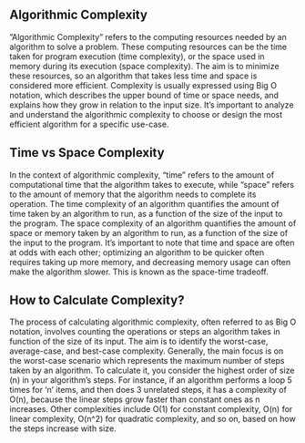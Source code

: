 ## Algorithmic Complexity
”Algorithmic Complexity” refers to the computing resources needed by an algorithm to solve a problem. These computing resources can be the time taken for program execution (time complexity), or the space used in memory during its execution (space complexity). The aim is to minimize these resources, so an algorithm that takes less time and space is considered more efficient. Complexity is usually expressed using Big O notation, which describes the upper bound of time or space needs, and explains how they grow in relation to the input size. It’s important to analyze and understand the algorithmic complexity to choose or design the most efficient algorithm for a specific use-case.

## Time vs Space Complexity
In the context of algorithmic complexity, “time” refers to the amount of computational time that the algorithm takes to execute, while “space” refers to the amount of memory that the algorithm needs to complete its operation. The time complexity of an algorithm quantifies the amount of time taken by an algorithm to run, as a function of the size of the input to the program. The space complexity of an algorithm quantifies the amount of space or memory taken by an algorithm to run, as a function of the size of the input to the program. It’s important to note that time and space are often at odds with each other; optimizing an algorithm to be quicker often requires taking up more memory, and decreasing memory usage can often make the algorithm slower. This is known as the space-time tradeoff.

## How to Calculate Complexity?
The process of calculating algorithmic complexity, often referred to as Big O notation, involves counting the operations or steps an algorithm takes in function of the size of its input. The aim is to identify the worst-case, average-case, and best-case complexity. Generally, the main focus is on the worst-case scenario which represents the maximum number of steps taken by an algorithm. To calculate it, you consider the highest order of size (n) in your algorithm’s steps. For instance, if an algorithm performs a loop 5 times for ‘n’ items, and then does 3 unrelated steps, it has a complexity of O(n), because the linear steps grow faster than constant ones as n increases. Other complexities include O(1) for constant complexity, O(n) for linear complexity, O(n^2) for quadratic complexity, and so on, based on how the steps increase with size.
